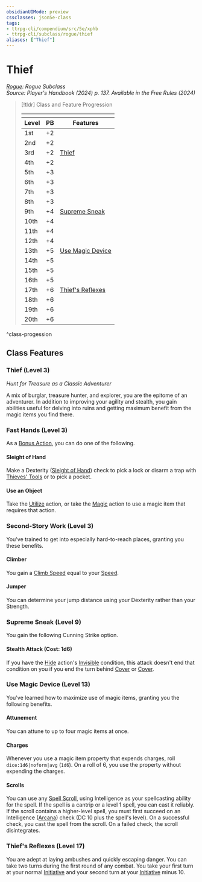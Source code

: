 ```yaml
---
obsidianUIMode: preview
cssclasses: json5e-class
tags:
- ttrpg-cli/compendium/src/5e/xphb
- ttrpg-cli/subclass/rogue/thief
aliases: ["Thief"]
---
```

# Thief
*[Rogue](rogue-xphb.md): Rogue Subclass*  
*Source: Player's Handbook (2024) p. 137. Available in the Free Rules (2024)*  

> [!tldr] Class and Feature Progression
> 
> <table class="class-progression">
> <thead>
> <tr><th colspan='3'></th></tr>
> <tr class="class-progression"><th class"level">Level</th><th class"pb">PB</th><th class"feature">Features</th></tr>
> </thead><tbody>
> <tr class="class-progression"><td class"level">1st</td><td class"pb">+2</td><td class"feature"></td></tr>
> <tr class="class-progression"><td class"level">2nd</td><td class"pb">+2</td><td class"feature"></td></tr>
> <tr class="class-progression"><td class"level">3rd</td><td class"pb">+2</td><td class"feature"><a href='#Thief%20(Level%203)'>Thief</a></td></tr>
> <tr class="class-progression"><td class"level">4th</td><td class"pb">+2</td><td class"feature"></td></tr>
> <tr class="class-progression"><td class"level">5th</td><td class"pb">+3</td><td class"feature"></td></tr>
> <tr class="class-progression"><td class"level">6th</td><td class"pb">+3</td><td class"feature"></td></tr>
> <tr class="class-progression"><td class"level">7th</td><td class"pb">+3</td><td class"feature"></td></tr>
> <tr class="class-progression"><td class"level">8th</td><td class"pb">+3</td><td class"feature"></td></tr>
> <tr class="class-progression"><td class"level">9th</td><td class"pb">+4</td><td class"feature"><a href='#Supreme%20Sneak%20(Level%209)'>Supreme Sneak</a></td></tr>
> <tr class="class-progression"><td class"level">10th</td><td class"pb">+4</td><td class"feature"></td></tr>
> <tr class="class-progression"><td class"level">11th</td><td class"pb">+4</td><td class"feature"></td></tr>
> <tr class="class-progression"><td class"level">12th</td><td class"pb">+4</td><td class"feature"></td></tr>
> <tr class="class-progression"><td class"level">13th</td><td class"pb">+5</td><td class"feature"><a href='#Use%20Magic%20Device%20(Level%2013)'>Use Magic Device</a></td></tr>
> <tr class="class-progression"><td class"level">14th</td><td class"pb">+5</td><td class"feature"></td></tr>
> <tr class="class-progression"><td class"level">15th</td><td class"pb">+5</td><td class"feature"></td></tr>
> <tr class="class-progression"><td class"level">16th</td><td class"pb">+5</td><td class"feature"></td></tr>
> <tr class="class-progression"><td class"level">17th</td><td class"pb">+6</td><td class"feature"><a href='#Thief's%20Reflexes%20(Level%2017)'>Thief's Reflexes</a></td></tr>
> <tr class="class-progression"><td class"level">18th</td><td class"pb">+6</td><td class"feature"></td></tr>
> <tr class="class-progression"><td class"level">19th</td><td class"pb">+6</td><td class"feature"></td></tr>
> <tr class="class-progression"><td class"level">20th</td><td class"pb">+6</td><td class"feature"></td></tr>
> </tbody></table>
^class-progession


## Class Features

### Thief (Level 3)

*Hunt for Treasure as a Classic Adventurer*

A mix of burglar, treasure hunter, and explorer, you are the epitome of an adventurer. In addition to improving your agility and stealth, you gain abilities useful for delving into ruins and getting maximum benefit from the magic items you find there.

### Fast Hands (Level 3)

As a [Bonus Action](3-Compendium/rules/variant-rules/bonus-action-xphb.md), you can do one of the following.

#### Sleight of Hand

Make a Dexterity ([Sleight of Hand](3-Compendium/rules/skills.md#Sleight%20of%20Hand)) check to pick a lock or disarm a trap with [Thieves' Tools](3-Compendium/items/thieves-tools-xphb.md) or to pick a pocket.

#### Use an Object

Take the [Utilize](3-Compendium/rules/actions.md#Utilize) action, or take the [Magic](3-Compendium/rules/actions.md#Magic) action to use a magic item that requires that action.

### Second-Story Work (Level 3)

You've trained to get into especially hard-to-reach places, granting you these benefits.

#### Climber

You gain a [Climb Speed](3-Compendium/rules/variant-rules/climb-speed-xphb.md) equal to your [Speed](3-Compendium/rules/variant-rules/speed-xphb.md).

#### Jumper

You can determine your jump distance using your Dexterity rather than your Strength.

### Supreme Sneak (Level 9)

You gain the following Cunning Strike option.

#### Stealth Attack (Cost: 1d6)

If you have the [Hide](3-Compendium/rules/actions.md#Hide) action's [Invisible](3-Compendium/rules/conditions.md#Invisible) condition, this attack doesn't end that condition on you if you end the turn behind [Cover](3-Compendium/rules/variant-rules/cover-xphb.md) or [Cover](3-Compendium/rules/variant-rules/cover-xphb.md).

### Use Magic Device (Level 13)

You've learned how to maximize use of magic items, granting you the following benefits.

#### Attunement

You can attune to up to four magic items at once.

#### Charges

Whenever you use a magic item property that expends charges, roll `dice:1d6|noform|avg` (`1d6`). On a roll of 6, you use the property without expending the charges.

#### Scrolls

You can use any [Spell Scroll](3-Compendium/items/spell-scroll-xdmg.md), using Intelligence as your spellcasting ability for the spell. If the spell is a cantrip or a level 1 spell, you can cast it reliably. If the scroll contains a higher-level spell, you must first succeed on an Intelligence ([Arcana](3-Compendium/rules/skills.md#Arcana)) check (DC 10 plus the spell's level). On a successful check, you cast the spell from the scroll. On a failed check, the scroll disintegrates.

### Thief's Reflexes (Level 17)

You are adept at laying ambushes and quickly escaping danger. You can take two turns during the first round of any combat. You take your first turn at your normal [Initiative](3-Compendium/rules/variant-rules/initiative-xphb.md) and your second turn at your [Initiative](3-Compendium/rules/variant-rules/initiative-xphb.md) minus 10.